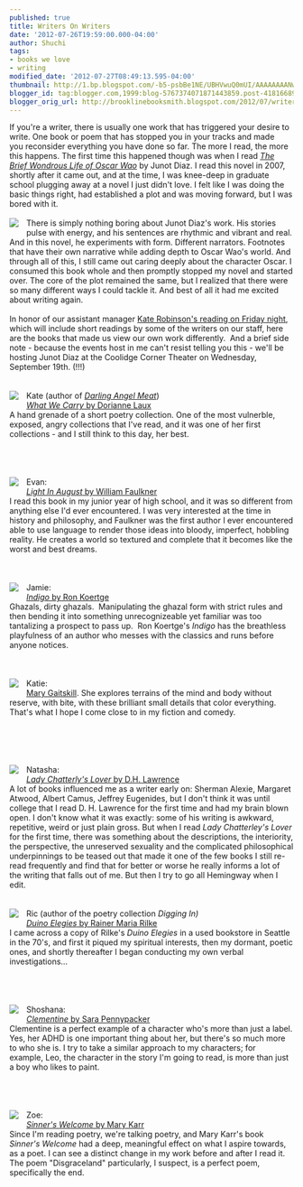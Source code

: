 ```yaml
---
published: true
title: Writers On Writers
date: '2012-07-26T19:59:00.000-04:00'
author: Shuchi
tags:
- books we love
- writing
modified_date: '2012-07-27T08:49:13.595-04:00'
thumbnail: http://1.bp.blogspot.com/-b5-psbBe1NE/UBHVwuQ0mUI/AAAAAAAANws/8qoKU647930/s72-c/brief+wondrous+life.jpg
blogger_id: tag:blogger.com,1999:blog-5767374071871443859.post-4181668908669706503
blogger_orig_url: http://brooklinebooksmith.blogspot.com/2012/07/writers-on-writers.html
---
```


<div dir="ltr" style="text-align: left;" trbidi="on"><div style="border-bottom: medium none; border-left: medium none; border-right: medium none; border-top: medium none;">If you're a writer, there is usually one work that has triggered your desire to write. One book or poem that has stopped you in your tracks and made you&nbsp;reconsider everything you have done so far. The more I read, the more this happens.&nbsp;The first time this happened though was when I read <a href="http://www.brooklinebooksmith-shop.com/book/9781594483295" target="_blank"><em>The Brief Wondrous Life of Oscar Wao</em></a> by Junot Diaz. I read this novel in 2007, shortly after it came out, and at the time, I was knee-deep in graduate school plugging away at a novel I just didn't love. I felt like I was doing the basic things right, had established a plot and was moving forward, but I was bored with it. </div><div style="border-bottom: medium none; border-left: medium none; border-right: medium none; border-top: medium none;"><br /></div><div style="border-bottom: medium none; border-left: medium none; border-right: medium none; border-top: medium none;"><a href="http://1.bp.blogspot.com/-b5-psbBe1NE/UBHVwuQ0mUI/AAAAAAAANws/8qoKU647930/s1600/brief+wondrous+life.jpg" imageanchor="1" style="clear: left; cssfloat: left; float: left; margin-bottom: 1em; margin-right: 1em;"><img border="0" sda="true" src="http://1.bp.blogspot.com/-b5-psbBe1NE/UBHVwuQ0mUI/AAAAAAAANws/8qoKU647930/s1600/brief+wondrous+life.jpg" /></a>There is simply nothing boring about Junot Diaz's work. His stories pulse with energy, and his sentences are rhythmic and vibrant and real. And in this novel, he experiments with form. Different narrators. Footnotes that have their own narrative while adding depth to Oscar Wao's world. And through all of this, I still came out caring deeply about&nbsp;the character Oscar.&nbsp;I consumed this book whole and then promptly stopped my novel and started over. The core of the plot remained the same, but I realized that there were so many different ways I could tackle it. And best of all it had me excited about writing again. </div><div style="border-bottom: medium none; border-left: medium none; border-right: medium none; border-top: medium none;"><br /></div>In honor of our assistant manager <a href="http://calendar.boston.com/brookline_ma/events/show/263657505-kate-robinson-darling-angel-meat" target="_blank">Kate Robinson's reading on Friday night</a>, which will include short readings by some of the writers on our staff, here are the books that made us view our own work differently.&nbsp; And a brief side note - because the events host in me can't resist telling you this - we'll be hosting Junot Diaz at the Coolidge Corner Theater on Wednesday, September 19th. (!!!)<br /><br /><br /><div style="border-bottom: medium none; border-left: medium none; border-right: medium none; border-top: medium none;"><a href="http://2.bp.blogspot.com/-iQkqU-zs5sI/UBHV6DWH5oI/AAAAAAAANw0/fSwH2aPsb5Y/s1600/what+we+carry.jpg" imageanchor="1" style="clear: left; cssfloat: left; float: left; margin-bottom: 1em; margin-right: 1em;"><img border="0" sda="true" src="http://2.bp.blogspot.com/-iQkqU-zs5sI/UBHV6DWH5oI/AAAAAAAANw0/fSwH2aPsb5Y/s1600/what+we+carry.jpg" /></a></div><div style="border-bottom: medium none; border-left: medium none; border-right: medium none; border-top: medium none;">Kate (author of <em><a href="http://www.brooklinebooksmith-shop.com/book/9780982363157" target="_blank">Darling Angel Meat</a></em>) </div><div style="border-bottom: medium none; border-left: medium none; border-right: medium none; border-top: medium none;"><a href="http://www.brooklinebooksmith-shop.com/book/9781880238073" target="_blank"><em>What We Carry</em> by Dorianne Laux</a></div><div style="border-bottom: medium none; border-left: medium none; border-right: medium none; border-top: medium none;">A hand grenade of a short poetry collection. One of the most vulnerble, exposed, angry collections that I've read, and it was one of her first collections - and I still think to this day, her best.</div><div style="border-bottom: medium none; border-left: medium none; border-right: medium none; border-top: medium none;"><br /></div><div style="border-bottom: medium none; border-left: medium none; border-right: medium none; border-top: medium none;"><br /><br /></div><div style="border-bottom: medium none; border-left: medium none; border-right: medium none; border-top: medium none;"></div><div style="border-bottom: medium none; border-left: medium none; border-right: medium none; border-top: medium none;"><br /></div><div style="border-bottom: medium none; border-left: medium none; border-right: medium none; border-top: medium none;"><a href="http://1.bp.blogspot.com/-C3idSlFL1Ag/UBHWERXnwZI/AAAAAAAANw8/jOWW-FKo1tQ/s1600/light+in+august.jpg" imageanchor="1" style="clear: left; cssfloat: left; float: left; margin-bottom: 1em; margin-right: 1em;"><img border="0" sda="true" src="http://1.bp.blogspot.com/-C3idSlFL1Ag/UBHWERXnwZI/AAAAAAAANw8/jOWW-FKo1tQ/s1600/light+in+august.jpg" /></a>Evan:</div><div style="border-bottom: medium none; border-left: medium none; border-right: medium none; border-top: medium none;"><a href="http://www.brooklinebooksmith-shop.com/book/9781597094672" target="_blank"><em>Light In August</em> by William Faulkner</a></div><div style="border-bottom: medium none; border-left: medium none; border-right: medium none; border-top: medium none;">I read this book in my junior year of high school, and it was so different from anything else I'd ever encountered. I was very interested at the time in history and philosophy, and Faulkner was the first author I ever encountered able to use language to render those ideas into bloody, imperfect, hobbling reality. He creates a world so textured and complete that it becomes like the worst and best dreams.</div><br /><br /><br /><div style="border-bottom: medium none; border-left: medium none; border-right: medium none; border-top: medium none;"><a href="http://1.bp.blogspot.com/-SdVhvwO5XAM/UBHWMsBmpuI/AAAAAAAANxE/3WnjoPHLbYk/s1600/indigo.jpg" imageanchor="1" style="clear: left; cssfloat: left; float: left; margin-bottom: 1em; margin-right: 1em;"><img border="0" sda="true" src="http://1.bp.blogspot.com/-SdVhvwO5XAM/UBHWMsBmpuI/AAAAAAAANxE/3WnjoPHLbYk/s1600/indigo.jpg" /></a>Jamie: </div><div style="border-bottom: medium none; border-left: medium none; border-right: medium none; border-top: medium none;"><a href="http://www.brooklinebooksmith-shop.com/book/9781597094672" target="_blank"><em>Indigo</em> by Ron Koertge </a></div><div style="border-bottom: medium none; border-left: medium none; border-right: medium none; border-top: medium none;">Ghazals, dirty ghazals.&nbsp; Manipulating the ghazal form with strict rules and then bending it into something unrecognizeable yet familiar was too tantalizing a prospect to pass up.&nbsp; Ron Koertge's <em>Indigo </em>has the breathless playfulness of an author who messes with the classics and runs before anyone notices.&nbsp; </div><br /><br /><br /><div style="border-bottom: medium none; border-left: medium none; border-right: medium none; border-top: medium none;"><a href="http://3.bp.blogspot.com/-ciJoy2VG5TE/UBHXJOEPvYI/AAAAAAAANxc/6SavIFLEeus/s1600/bad+behavior.jpg" imageanchor="1" style="clear: left; cssfloat: left; float: left; margin-bottom: 1em; margin-right: 1em;"><img border="0" sda="true" src="http://3.bp.blogspot.com/-ciJoy2VG5TE/UBHXJOEPvYI/AAAAAAAANxc/6SavIFLEeus/s1600/bad+behavior.jpg" /></a>Katie:</div><div style="border-bottom: medium none; border-left: medium none; border-right: medium none; border-top: medium none;"><a href="http://www.brooklinebooksmith-shop.com/search/apachesolr_search/mary%20gaitskill" target="_blank">Mary Gaitskill</a>. She explores terrains of the mind and body without reserve, with bite, with these brilliant small details that color everything. That's what I hope I come close to in my fiction and comedy.</div><div style="border-bottom: medium none; border-left: medium none; border-right: medium none; border-top: medium none;"><br /></div><div style="border-bottom: medium none; border-left: medium none; border-right: medium none; border-top: medium none;"><br /></div><div style="border-bottom: medium none; border-left: medium none; border-right: medium none; border-top: medium none;"><br /></div><div style="border-bottom: medium none; border-left: medium none; border-right: medium none; border-top: medium none;"><br /></div><div style="border-bottom: medium none; border-left: medium none; border-right: medium none; border-top: medium none;"><br /></div><div style="border-bottom: medium none; border-left: medium none; border-right: medium none; border-top: medium none;"><a href="http://1.bp.blogspot.com/-LWl2O_QNW-M/UBHWcFsdPBI/AAAAAAAANxM/k-_8anGU49k/s1600/lady+chatterly's.jpg" imageanchor="1" style="clear: left; cssfloat: left; float: left; margin-bottom: 1em; margin-right: 1em;"><img border="0" sda="true" src="http://1.bp.blogspot.com/-LWl2O_QNW-M/UBHWcFsdPBI/AAAAAAAANxM/k-_8anGU49k/s1600/lady+chatterly's.jpg" /></a>Natasha:</div><div style="border-bottom: medium none; border-left: medium none; border-right: medium none; border-top: medium none;"><a href="http://www.brooklinebooksmith-shop.com/book/9780375758003" target="_blank"><em>Lady Chatterly's Lover</em> by D.H. Lawrence</a></div><div style="border-bottom: medium none; border-left: medium none; border-right: medium none; border-top: medium none;">A lot of books influenced me as a writer early on: Sherman Alexie, Margaret Atwood, Albert Camus, Jeffrey Eugenides, but I don't think it was until college that I read D. H. Lawrence for the first time and had my brain blown open. I don't know what it was exactly: some of his writing is awkward, repetitive, weird or just plain gross. But when I read <em>Lady Chatterley's Lover</em> for the first time, there was something about the descriptions, the interiority, the perspective, the unreserved sexuality and the complicated philosophical underpinnings to be teased out that made it one of the few books I still re-read frequently and find that for better or worse he really informs a lot of the writing that falls out of me. But then I try to go all Hemingway when I edit.</div><br /><br /><div style="border-bottom: medium none; border-left: medium none; border-right: medium none; border-top: medium none;"><a href="http://2.bp.blogspot.com/-IiJhYPxf9oA/UBHY0f3ranI/AAAAAAAANxs/vxpQOUBWmi8/s1600/duino+elegies.jpg" imageanchor="1" style="clear: left; cssfloat: left; float: left; margin-bottom: 1em; margin-right: 1em;"><img border="0" sda="true" src="http://2.bp.blogspot.com/-IiJhYPxf9oA/UBHY0f3ranI/AAAAAAAANxs/vxpQOUBWmi8/s1600/duino+elegies.jpg" /></a>Ric (author of the poetry collection&nbsp;<em>Digging In)</em></div><div style="border-bottom: medium none; border-left: medium none; border-right: medium none; border-top: medium none;"><a href="http://www.brooklinebooksmith-shop.com/book/9780865476073" target="_blank"><em>Duino Elegies</em> by Rainer Maria Rilke</a></div><div style="border-bottom: medium none; border-left: medium none; border-right: medium none; border-top: medium none;">I came across a copy of Rilke's <i>Duino Elegies</i> in a used bookstore in Seattle in the 70's, and first it piqued my spiritual interests, then my dormant, poetic ones, and shortly thereafter I began conducting my own verbal investigations...</div><div style="border-bottom: medium none; border-left: medium none; border-right: medium none; border-top: medium none;"><br /></div><div style="border-bottom: medium none; border-left: medium none; border-right: medium none; border-top: medium none;"><br /></div><div style="border-bottom: medium none; border-left: medium none; border-right: medium none; border-top: medium none;"><br /></div>&nbsp; <br /><div style="border-bottom: medium none; border-left: medium none; border-right: medium none; border-top: medium none;"><a href="http://3.bp.blogspot.com/-rHQnKV1D1iA/UBHWmzaryaI/AAAAAAAANxU/VtP9eb4uSQ8/s1600/clementine.jpg" imageanchor="1" style="clear: left; cssfloat: left; float: left; margin-bottom: 1em; margin-right: 1em;"><img border="0" sda="true" src="http://3.bp.blogspot.com/-rHQnKV1D1iA/UBHWmzaryaI/AAAAAAAANxU/VtP9eb4uSQ8/s1600/clementine.jpg" /></a>Shoshana: </div><div style="border-bottom: medium none; border-left: medium none; border-right: medium none; border-top: medium none;"><a href="http://www.brooklinebooksmith-shop.com/book/9780786838837" target="_blank"><em>Clementine</em> by Sara Pennypacker</a></div><div style="border-bottom: medium none; border-left: medium none; border-right: medium none; border-top: medium none;">Clementine is a perfect example of a character who's more than just a label. Yes, her ADHD is one important thing about her, but there's so much more to who she is. I try to take a similar approach to my characters; for example,&nbsp;Leo, the character in the story I'm going to read, is more than just a boy who likes to paint.</div><br /><br /><br /><br /><div style="border-bottom: medium none; border-left: medium none; border-right: medium none; border-top: medium none;"><a href="http://3.bp.blogspot.com/-y4cH-qTtb5Y/UBHXgBQ49GI/AAAAAAAANxk/B11-ycKAq5E/s1600/sinner's+welcome.jpg" imageanchor="1" style="clear: left; cssfloat: left; float: left; margin-bottom: 1em; margin-right: 1em;"><img border="0" sda="true" src="http://3.bp.blogspot.com/-y4cH-qTtb5Y/UBHXgBQ49GI/AAAAAAAANxk/B11-ycKAq5E/s1600/sinner's+welcome.jpg" /></a>Zoe:</div><div style="border-bottom: medium none; border-left: medium none; border-right: medium none; border-top: medium none;"><a href="http://www.brooklinebooksmith-shop.com/book/9780060776565" target="_blank"><em>Sinner's Welcome</em> by Mary Karr</a></div><div style="border-bottom: medium none; border-left: medium none; border-right: medium none; border-top: medium none;">Since I'm reading poetry, we're talking poetry, and Mary Karr's book <em>Sinner's Welcome</em> had a deep, meaningful effect on what I aspire towards, as a poet. I can see a distinct change in my work before and after I read it. The poem "Disgraceland" particularly, I suspect, is a perfect poem, specifically the end.</div><br /><br /><br /><br /><br /></div>
